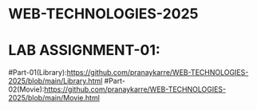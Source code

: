 # WEB-TECHNOLOGIES-2025
# LAB ASSIGNMENT-01:
  #Part-01(Library):https://github.com/pranaykarre/WEB-TECHNOLOGIES-2025/blob/main/Library.html
  #Part-02(Movie):https://github.com/pranaykarre/WEB-TECHNOLOGIES-2025/blob/main/Movie.html
